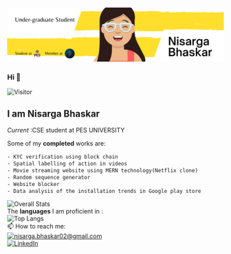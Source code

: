 ![nisarga banner image](./nisarga_banner.png)
### Hi 👋
![Visitor](https://visitor-badge.laobi.icu/badge?page_id=nisargabhaskar.nisarga.bhaskar)
## I am Nisarga Bhaskar 
<i>Current </i>:CSE student at PES UNIVERSITY

<!-- Some of my __on-going__ works are:

    - Random sequence generator  -->
Some of my __completed__ works are:

    - KYC verification using block chain
    - Spatial labelling of action in videos
    - Movie streaming website using MERN technology(Netflix clone)
    - Random sequence generator
    - Website blocker
    - Data analysis of the installation trends in Google play store
    
![Overall Stats](https://github-readme-stats.vercel.app/api?username=nisargabhaskar&count_private=true&show_icons=true&hide=contribs)
<br>
The __languages__ I am proficient in :<br>
![Top Langs](https://github-readme-stats.vercel.app/api/top-langs/?username=nisargabhaskar&layout=piechart)
<br>
📫 How to reach me:<br>
<a href="mailto:nisarga.bhaskar02@gmail.com">![nisarga.bhaskar02@gmail.com](https://img.shields.io/badge/Gmail-D14836?style=for-the-badge&logo=gmail&logoColor=white)</a> <br><a href="https://www.linkedin.com/in/nisarga-bhaskar-69a86a224/">![LinkedIn](https://img.shields.io/badge/LinkedIn-0077B5?style=for-the-badge&logo=linkedin&logoColor=white)</a>
